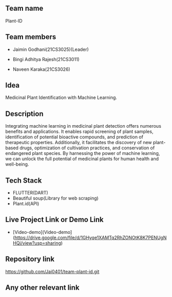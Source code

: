 ## Team name
Plant-ID

## Team members
- Jaimin Godhani(21CS3025)(Leader)

- Bingi Adhitya Rajesh(21CS3011)

- Naveen Karaka(21CS3026)

## Idea
Medicinal Plant Identification with Machine Learning.

## Description
Integrating machine learning in medicinal plant detection offers numerous benefits and applications. It enables rapid screening of plant samples, identification of potential bioactive compounds, and prediction of therapeutic properties. Additionally, it facilitates the discovery of new plant-based drugs, optimization of cultivation practices, and conservation of endangered plant species. By harnessing the power of machine learning, we can unlock the full potential of medicinal plants for human health and well-being.

## Tech Stack
- FLUTTER(DART)
- Beautiful soup(Library for web scraping)
- Plant.id(API)

## Live Project Link or Demo Link
- [Video-demo](Video-demo](https://drive.google.com/file/d/1GHyqe1XAMTq2RhZONOtK8K7PENUgNHQi/view?usp=sharing)

## Repository link
https://github.com/Jai0401/team-plant-id.git

## Any other relevant link
